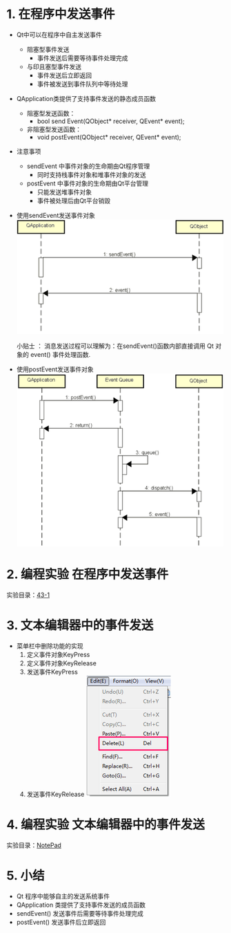 # 1. 在程序中发送事件

- Qt中可以在程序中自主发送事件
    - 阻塞型事件发送
        - 事件发送后需要等待事件处理完成
    - 与印且塞型事件发送
        - 事件发送后立即返回
        - 事件被发送到事件队列中等待处理

- QApplication类提供了支持事件发送的静态成员函数
    - 阻塞型发送函数：
        - bool send Event(QObject* receiver, QEvent* event);
    - 非阻塞型发送函数：
        - void postEvent(QObject* receiver, QEvent* event);

- 注意事项
    - sendEvent 中事件对象的生命期甶Qt程序管理
        - 同时支持栈事件对象和堆事件对象的发送
    - postEvent 中事件对象的生命期甶Qt平台管理
        - 只能发送堆事件对象
        - 事件被处理后由Qt平台销毀

- 使用sendEvent发送事件对象
    ![](vx_images/043_1.png)

    小贴士 ：
    消息发送过程可以理解为：在sendEvent()函数内部直接调用 Qt 对象的 event() 事件处理函数.

- 使用postEvent发送事件对象
    ![](vx_images/043_2.png)

# 2. 编程实验 在程序中发送事件
实验目录：[43-1](vx_attachments\043_Sending_custom_events_1\43-1)

# 3. 文本编辑器中的事件发送
- 菜单栏中删除功能的实现
    1. 定义事件对象KeyPress
    2. 定义事件对象KeyRelease
    3. 发送事件KeyPress
    4. 发送事件KeyRelease
    ![](vx_images/043_3.png)

# 4. 编程实验 文本编辑器中的事件发送
实验目录：[NotePad](vx_attachments\043_Sending_custom_events_1\NotePad)

# 5. 小结
- Qt 程序中能够自主的发送系统事件
- QApplication 类提供了支持事件发送的成员函数
- sendEvent() 发送事件后需要等待事件处理完成
- postEvent() 发送事件后立即返回